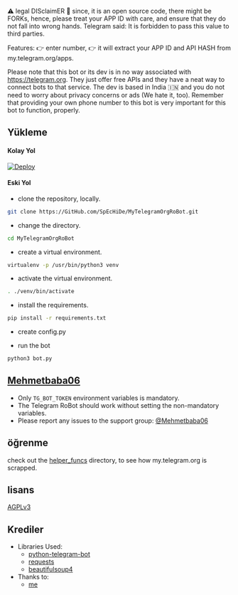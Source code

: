 ⚠ legal DISclaimER 🚸
since, it is an open source code, there might be FORKs, hence, please treat your APP ID with care, and ensure that they do not fall into wrong hands. 
Telegram said: It is forbidden to pass this value to third parties.

Features:
👉 enter number, 
👉 it will extract your APP ID and API HASH from my.telegram.org/apps.


Please note that this bot or its dev is in no way associated with https://telegram.org.
They just offer free APIs and they have a neat way to connect bots to that service.
The dev is based in India 🇮🇳 and you do not need to worry about privacy concerns or ads (We hate it, too). Remember that providing your own phone number to this bot is very important for this bot to function, properly.

## Yükleme

#### Kolay Yol

[![Deploy](https://www.herokucdn.com/deploy/button.svg)](https://heroku.com/deploy)


#### Eski Yol

- clone the repository, locally.
```sh
git clone https://GitHub.com/SpEcHiDe/MyTelegramOrgRoBot.git
```

- change the directory.
```sh
cd MyTelegramOrgRoBot
```

- create a virtual environment.
```sh
virtualenv -p /usr/bin/python3 venv
```

- activate the virtual environment.
```sh
. ./venv/bin/activate
```

- install the requirements.
```sh
pip install -r requirements.txt
```

- create config.py

- run the bot
```sh
python3 bot.py
```

## [Mehmetbaba06](https://t.me/EfsaneStar)

- Only `TG_BOT_TOKEN` environment variables is mandatory.
- The Telegram RoBot should work without setting the non-mandatory variables.
- Please report any issues to the support group: [@Mehmetbaba06](https://t.me/EfsaneStar)


## öğrenme

check out the [helper_funcs](https://github.com/SpEcHiDe/MyTelegramOrgRoBot/tree/master/helper_funcs) directory, to see how my.telegram.org is scrapped.

## lisans
[AGPLv3](https://github.com/SpEcHiDe/MyTelegramOrgRoBot/tree/master/LICENSE)

## Krediler

- Libraries Used:
  - [python-telegram-bot](https://github.com/python-telegram-bot/python-telegram-bot)
  - [requests](https://github.com/psf/requests)
  - [beautifulsoup4](https://pypi.org/project/beautifulsoup4)
- Thanks to:
  - [me](https://tx.me/EfsaneStar)

